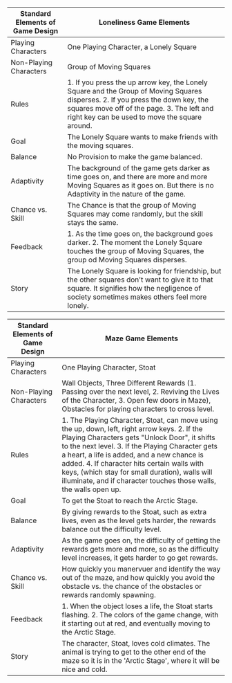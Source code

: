 | Standard Elements of Game Design | Loneliness Game Elements                                     |
| -------------------------------- | ------------------------------------------------------------ |
| Playing Characters               | One Playing Character, a Lonely Square                       |
| Non-Playing Characters           | Group of Moving Squares                                      |
| Rules                            | 1. If you press the up arrow key, the Lonely Square and the Group of Moving Squares disperses. 2. If you press the down key, the squares move off of the page. 3. The left and right key can be used to move the square around. |
| Goal                             | The Lonely Square wants to make friends with the moving squares. |
| Balance                          | No Provision to make the game balanced.                      |
| Adaptivity                       | The background of the game gets darker as time goes on, and there are more and more Moving Squares as it goes on. But there is no Adaptivity in the nature of the game. |
| Chance vs. Skill                 | The Chance is that the group of Moving Squares may come randomly, but the skill stays the same. |
| Feedback                         | 1. As the time goes on, the background goes darker. 2. The moment the Lonely Square touches the group of Moving Squares, the group od Moving Squares disperses. |
| Story                            | The Lonely Square is looking for friendship, but the other squares don't want to give it to that square. It signifies how the negligence of society sometimes makes others feel more lonely. |

| Standard Elements of Game Design | Maze Game Elements                                           |
| -------------------------------- | ------------------------------------------------------------ |
| Playing Characters               | One Playing Character, Stoat                                 |
| Non-Playing Characters           | Wall Objects, Three Different Rewards (1. Passing over the next level, 2. Reviving the Lives of the Character, 3. Open few doors in Maze), Obstacles for playing characters to cross level. |
| Rules                            | 1. The Playing Character, Stoat, can move using the up, down, left, right arrow keys. 2. If the Playing Characters gets "Unlock Door", it shifts to the next level. 3. If the Playing Character gets a heart, a life is added, and a new chance is added. 4. If character hits certain walls with keys, (which stay for small duration), walls will illuminate, and if character touches those walls, the walls open up. |
| Goal                             | To get the Stoat to reach the Arctic Stage.                  |
| Balance                          | By giving rewards to the Stoat, such as extra lives, even as the level gets harder, the rewards balance out the difficulty level. |
| Adaptivity                       | As the game goes on, the difficulty of getting the rewards gets more and more, so as the difficulty level increases, it gets harder to go get rewards. |
| Chance vs. Skill                 | How quickly you manervuer and identify the way out of the maze, and how quickly you avoid the obstacle vs. the chance of the obstacles or rewards randomly spawning. |
| Feedback                         | 1. When the object loses a life, the Stoat starts flashing. 2. The colors of the game change, with it starting out at red, and eventually moving to the Arctic Stage. |
| Story                            | The character, Stoat, loves cold climates. The animal is trying to get to the other end of the maze so it is in the 'Arctic Stage', where it will be nice and cold. |